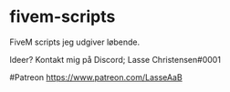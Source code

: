 # fivem-scripts
FiveM scripts jeg udgiver løbende. 

Ideer? Kontakt mig på Discord; Lasse Christensen#0001

#Patreon https://www.patreon.com/LasseAaB
